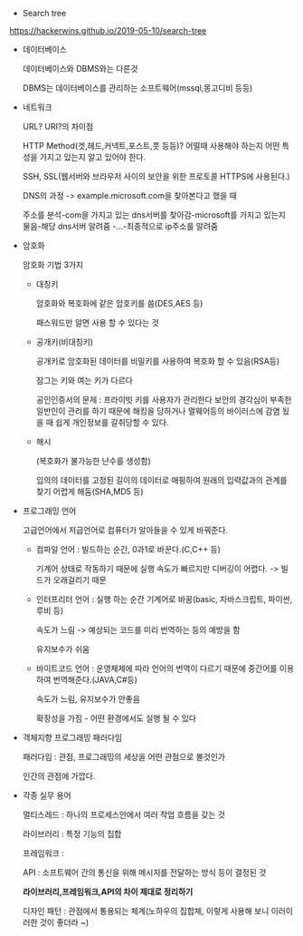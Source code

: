 - Search tree 

https://hackerwins.github.io/2019-05-10/search-tree



- 데이터베이스

  데이터베이스와 DBMS와는 다른것

  DBMS는 데이터베이스를 관리하는 소프트웨어(mssql,몽고디비 등등)

- 네트워크

  URL? URI?의 차이점

  HTTP Method(겟,헤드,커넥트,포스트,풋 등등)? 어떨때 사용해야 하는지 어떤 특성을 가지고 있는지 알고 있어야 한다.

  SSH, SSL(웹서버와 브라우저 사이의 보안을 위한 프로토콜 HTTPS에 사용된다.)

  DNS의 과정 -> example.microsoft.com을 찾아본다고 했을 때

  주소를 분석-com을 가지고 있는 dns서버를 찾아감-microsoft를 가지고 있는지 물음-해당 dns서버 알려줌 -…-최종적으로 ip주소를 알려줌

- 암호화

  암호화 기법 3가지

  - 대칭키

    암호화와 복호화에 같은 암호키를 씀(DES,AES 등)

    패스워드만 알면 사용 할 수 있다는 것

  - 공개키(비대칭키)

    공개키로 암호화된 데이터를 비밀키를 사용하여 복호화 할 수 있음(RSA등)

    잠그는 키와 여는 키가 다르다 

    공인인증서의 문제 : 프라이빗 키를 사용자가 관리한다 보안의 경각심이 부족한 일반인이 관리를 하기 때문에 해킹을 당하거나 멀웨어등의 바이러스에 감염 됬을 때 쉽게 개인정보를 갈취당할 수 있다.

  - 해시

    (복호화가 불가능한 난수를 생성함)

    임의의 데이터를 고정된 길이의 데이터로 매핑하여 원래의 입력값과의 관계를 찾기 어렵게 해둠(SHA,MD5 등)

- 프로그래밍 언어

  고급언어에서 저급언어로 컴퓨터가 알아들을 수 있게 바꿔준다.

  - 컴파일 언어 : 빌드하는 순간, 0과1로 바꾼다.(C,C++ 등)

    기계어 상태로 작동하기 때문에 실행 속도가 빠르지만 디버깅이 어렵다. -> 빌드가 오래걸리기 때문

  - 인터프리터 언어 : 실행 하는 순간 기계어로 바꿈(basic, 자바스크립트, 파이썬, 루비 등)

    속도가 느림 -> 예상되는 코드를 미리 번역하는 등의 예방을 함

    유지보수가 쉬움

  - 바이트코드 언어 :  운영체제에 따라 언어의 번역이 다르기 때문에 중간어를 이용하여 번역해준다.(JAVA,C#등)

    속도가 느림, 유지보수가 안좋음

    확장성을 가짐 - 어떤 환경에서도 실행 될 수 있다

- 객체지향 프로그래밍 패러다임

  패러다임 : 관점, 프로그래밍의 세상을 어떤 관점으로 볼것인가 

  인간의 관점에 가깝다.

- 각종 실무 용어 

  멀티스레드 : 하나의 프로세스안에서 여러 작업 흐름을 갖는 것

  라이브러리 : 특정 기능의 집합

  프레임워크 : 

  API : 소프트웨어 간의 통신을 위해 메시지를 전달하는 방식 등이 결정된 것

  **라이브러리,프레임워크,API의 차이 제대로 정리하기**

  디자인 패턴 : 관점에서 통용되는 체계(노하우의 집합체, 이렇게 사용해 보니 이러이러한 것이 좋더라 ~)